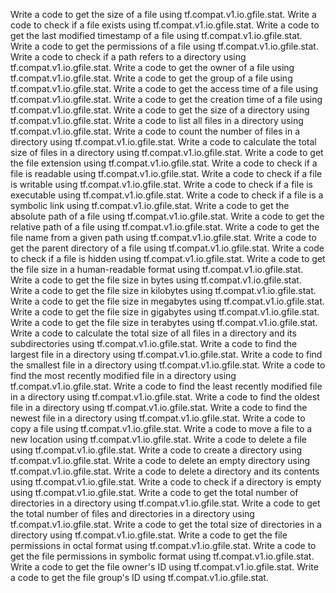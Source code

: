 Write a code to get the size of a file using tf.compat.v1.io.gfile.stat.
Write a code to check if a file exists using tf.compat.v1.io.gfile.stat.
Write a code to get the last modified timestamp of a file using tf.compat.v1.io.gfile.stat.
Write a code to get the permissions of a file using tf.compat.v1.io.gfile.stat.
Write a code to check if a path refers to a directory using tf.compat.v1.io.gfile.stat.
Write a code to get the owner of a file using tf.compat.v1.io.gfile.stat.
Write a code to get the group of a file using tf.compat.v1.io.gfile.stat.
Write a code to get the access time of a file using tf.compat.v1.io.gfile.stat.
Write a code to get the creation time of a file using tf.compat.v1.io.gfile.stat.
Write a code to get the size of a directory using tf.compat.v1.io.gfile.stat.
Write a code to list all files in a directory using tf.compat.v1.io.gfile.stat.
Write a code to count the number of files in a directory using tf.compat.v1.io.gfile.stat.
Write a code to calculate the total size of files in a directory using tf.compat.v1.io.gfile.stat.
Write a code to get the file extension using tf.compat.v1.io.gfile.stat.
Write a code to check if a file is readable using tf.compat.v1.io.gfile.stat.
Write a code to check if a file is writable using tf.compat.v1.io.gfile.stat.
Write a code to check if a file is executable using tf.compat.v1.io.gfile.stat.
Write a code to check if a file is a symbolic link using tf.compat.v1.io.gfile.stat.
Write a code to get the absolute path of a file using tf.compat.v1.io.gfile.stat.
Write a code to get the relative path of a file using tf.compat.v1.io.gfile.stat.
Write a code to get the file name from a given path using tf.compat.v1.io.gfile.stat.
Write a code to get the parent directory of a file using tf.compat.v1.io.gfile.stat.
Write a code to check if a file is hidden using tf.compat.v1.io.gfile.stat.
Write a code to get the file size in a human-readable format using tf.compat.v1.io.gfile.stat.
Write a code to get the file size in bytes using tf.compat.v1.io.gfile.stat.
Write a code to get the file size in kilobytes using tf.compat.v1.io.gfile.stat.
Write a code to get the file size in megabytes using tf.compat.v1.io.gfile.stat.
Write a code to get the file size in gigabytes using tf.compat.v1.io.gfile.stat.
Write a code to get the file size in terabytes using tf.compat.v1.io.gfile.stat.
Write a code to calculate the total size of all files in a directory and its subdirectories using tf.compat.v1.io.gfile.stat.
Write a code to find the largest file in a directory using tf.compat.v1.io.gfile.stat.
Write a code to find the smallest file in a directory using tf.compat.v1.io.gfile.stat.
Write a code to find the most recently modified file in a directory using tf.compat.v1.io.gfile.stat.
Write a code to find the least recently modified file in a directory using tf.compat.v1.io.gfile.stat.
Write a code to find the oldest file in a directory using tf.compat.v1.io.gfile.stat.
Write a code to find the newest file in a directory using tf.compat.v1.io.gfile.stat.
Write a code to copy a file using tf.compat.v1.io.gfile.stat.
Write a code to move a file to a new location using tf.compat.v1.io.gfile.stat.
Write a code to delete a file using tf.compat.v1.io.gfile.stat.
Write a code to create a directory using tf.compat.v1.io.gfile.stat.
Write a code to delete an empty directory using tf.compat.v1.io.gfile.stat.
Write a code to delete a directory and its contents using tf.compat.v1.io.gfile.stat.
Write a code to check if a directory is empty using tf.compat.v1.io.gfile.stat.
Write a code to get the total number of directories in a directory using tf.compat.v1.io.gfile.stat.
Write a code to get the total number of files and directories in a directory using tf.compat.v1.io.gfile.stat.
Write a code to get the total size of directories in a directory using tf.compat.v1.io.gfile.stat.
Write a code to get the file permissions in octal format using tf.compat.v1.io.gfile.stat.
Write a code to get the file permissions in symbolic format using tf.compat.v1.io.gfile.stat.
Write a code to get the file owner's ID using tf.compat.v1.io.gfile.stat.
Write a code to get the file group's ID using tf.compat.v1.io.gfile.stat.